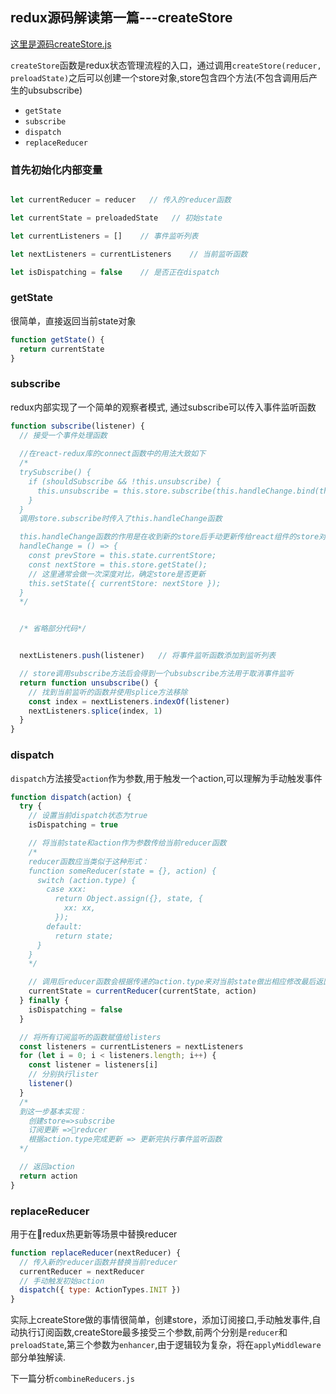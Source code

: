 ## redux源码解读第一篇---createStore

[这里是源码createStore.js](https://github.com/reactjs/redux/blob/ab5cafdd50ee740261032cef94935c1f99354173/src/createStore.js)


`createStore`函数是redux状态管理流程的入口，通过调用`createStore(reducer, preloadState)`之后可以创建一个store对象,store包含四个方法(不包含调用后产生的ubsubscribe)

 * `getState`
 * `subscribe` 
 * `dispatch`
 * `replaceReducer`

### 首先初始化内部变量
```javascript

let currentReducer = reducer   // 传入的reducer函数

let currentState = preloadedState   // 初始state

let currentListeners = []    // 事件监听列表

let nextListeners = currentListeners    // 当前监听函数

let isDispatching = false    // 是否正在dispatch
```

### getState
很简单，直接返回当前state对象
```javascript
function getState() {
  return currentState
}
```

### subscribe
redux内部实现了一个简单的观察者模式, 通过subscribe可以传入事件监听函数
```javascript
function subscribe(listener) {
  // 接受一个事件处理函数
  
  //在react-redux库的connect函数中的用法大致如下
  /*
  trySubscribe() {
    if (shouldSubscribe && !this.unsubscribe) {
      this.unsubscribe = this.store.subscribe(this.handleChange.bind(this))
    }
  }
  调用store.subscribe时传入了this.handleChange函数

  this.handleChange函数的作用是在收到新的store后手动更新传给react组件的store对象：
  handleChange = () => {
    const prevStore = this.state.currentStore;
    const nextStore = this.store.getState();
    // 这里通常会做一次深度对比，确定store是否更新
    this.setState({ currentStore: nextStore });
  }
  */


  /* 省略部分代码*/


  nextListeners.push(listener)   // 将事件监听函数添加到监听列表

  // store调用subscribe方法后会得到一个ubsubscribe方法用于取消事件监听
  return function unsubscribe() {
    // 找到当前监听的函数并使用splice方法移除
    const index = nextListeners.indexOf(listener)
    nextListeners.splice(index, 1)
  }
}
```

### dispatch
`dispatch`方法接受`action`作为参数,用于触发一个action,可以理解为手动触发事件
```javascript
function dispatch(action) {
  try {
    // 设置当前dispatch状态为true
    isDispatching = true

    // 将当前state和action作为参数传给当前reducer函数
    /*
    reducer函数应当类似于这种形式：
    function someReducer(state = {}, action) {
      switch (action.type) {
        case xxx:
          return Object.assign({}, state, {
            xx: xx,
          });
        default:
          return state;
      }
    }
    */

    // 调用后reducer函数会根据传递的action.type来对当前state做出相应修改最后返回一个新的state
    currentState = currentReducer(currentState, action)
  } finally {
    isDispatching = false
  }

  // 将所有订阅监听的函数赋值给listers
  const listeners = currentListeners = nextListeners
  for (let i = 0; i < listeners.length; i++) {
    const listener = listeners[i]
    // 分别执行lister
    listener()
  }
  /*
  到这一步基本实现：
    创建store=>subscribe
    订阅更新 =>reducer
    根据action.type完成更新 => 更新完执行事件监听函数
  */

  // 返回action
  return action
}
```

### replaceReducer
用于在redux热更新等场景中替换reducer
```javascript
function replaceReducer(nextReducer) {
  // 传入新的reducer函数并替换当前reducer
  currentReducer = nextReducer
  // 手动触发初始action
  dispatch({ type: ActionTypes.INIT })
}
```

实际上createStore做的事情很简单，创建store，添加订阅接口,手动触发事件,自动执行订阅函数,createStore最多接受三个参数,前两个分别是`reducer`和`preloadState`,第三个参数为`enhancer`,由于逻辑较为复杂，将在`applyMiddleware`部分单独解读.

下一篇分析`combineReducers.js`
